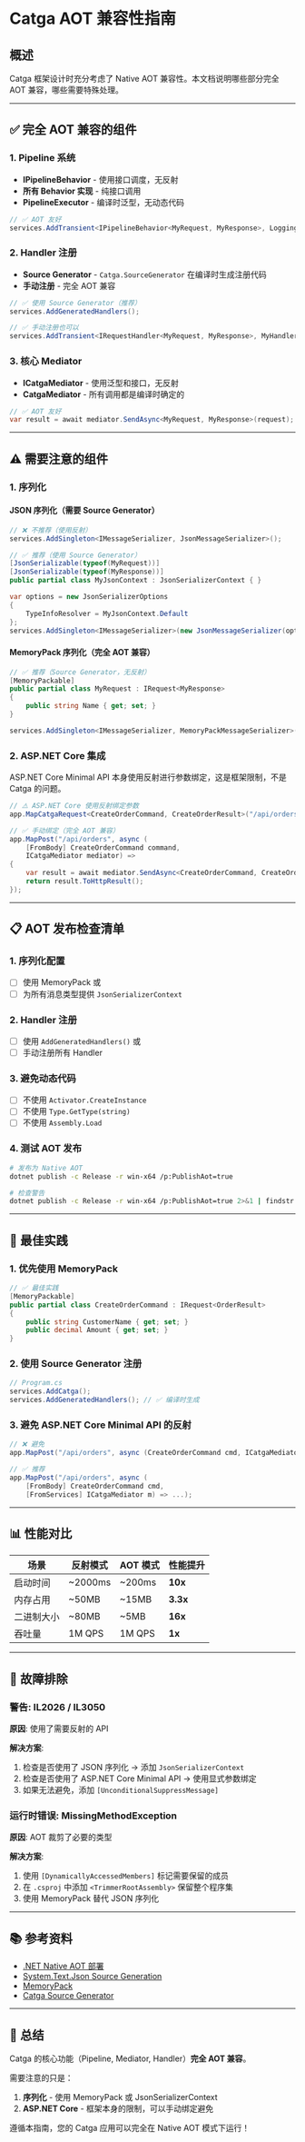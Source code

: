 # Catga AOT 兼容性指南

## 概述

Catga 框架设计时充分考虑了 Native AOT 兼容性。本文档说明哪些部分完全 AOT 兼容，哪些需要特殊处理。

---

## ✅ 完全 AOT 兼容的组件

### 1. Pipeline 系统
- **IPipelineBehavior** - 使用接口调度，无反射
- **所有 Behavior 实现** - 纯接口调用
- **PipelineExecutor** - 编译时泛型，无动态代码

```csharp
// ✅ AOT 友好
services.AddTransient<IPipelineBehavior<MyRequest, MyResponse>, LoggingBehavior<MyRequest, MyResponse>>();
```

### 2. Handler 注册
- **Source Generator** - `Catga.SourceGenerator` 在编译时生成注册代码
- **手动注册** - 完全 AOT 兼容

```csharp
// ✅ 使用 Source Generator（推荐）
services.AddGeneratedHandlers();

// ✅ 手动注册也可以
services.AddTransient<IRequestHandler<MyRequest, MyResponse>, MyHandler>();
```

### 3. 核心 Mediator
- **ICatgaMediator** - 使用泛型和接口，无反射
- **CatgaMediator** - 所有调用都是编译时确定的

```csharp
// ✅ AOT 友好
var result = await mediator.SendAsync<MyRequest, MyResponse>(request);
```

---

## ⚠️ 需要注意的组件

### 1. 序列化

#### JSON 序列化（需要 Source Generator）

```csharp
// ❌ 不推荐（使用反射）
services.AddSingleton<IMessageSerializer, JsonMessageSerializer>();

// ✅ 推荐（使用 Source Generator）
[JsonSerializable(typeof(MyRequest))]
[JsonSerializable(typeof(MyResponse))]
public partial class MyJsonContext : JsonSerializerContext { }

var options = new JsonSerializerOptions
{
    TypeInfoResolver = MyJsonContext.Default
};
services.AddSingleton<IMessageSerializer>(new JsonMessageSerializer(options));
```

#### MemoryPack 序列化（完全 AOT 兼容）

```csharp
// ✅ 推荐（Source Generator，无反射）
[MemoryPackable]
public partial class MyRequest : IRequest<MyResponse>
{
    public string Name { get; set; }
}

services.AddSingleton<IMessageSerializer, MemoryPackMessageSerializer>();
```

### 2. ASP.NET Core 集成

ASP.NET Core Minimal API 本身使用反射进行参数绑定，这是框架限制，不是 Catga 的问题。

```csharp
// ⚠️ ASP.NET Core 使用反射绑定参数
app.MapCatgaRequest<CreateOrderCommand, CreateOrderResult>("/api/orders");

// ✅ 手动绑定（完全 AOT 兼容）
app.MapPost("/api/orders", async (
    [FromBody] CreateOrderCommand command,
    ICatgaMediator mediator) =>
{
    var result = await mediator.SendAsync<CreateOrderCommand, CreateOrderResult>(command);
    return result.ToHttpResult();
});
```

---

## 📋 AOT 发布检查清单

### 1. 序列化配置

- [ ] 使用 MemoryPack 或
- [ ] 为所有消息类型提供 `JsonSerializerContext`

### 2. Handler 注册

- [ ] 使用 `AddGeneratedHandlers()` 或
- [ ] 手动注册所有 Handler

### 3. 避免动态代码

- [ ] 不使用 `Activator.CreateInstance`
- [ ] 不使用 `Type.GetType(string)`
- [ ] 不使用 `Assembly.Load`

### 4. 测试 AOT 发布

```bash
# 发布为 Native AOT
dotnet publish -c Release -r win-x64 /p:PublishAot=true

# 检查警告
dotnet publish -c Release -r win-x64 /p:PublishAot=true 2>&1 | findstr "IL2026 IL3050"
```

---

## 🎯 最佳实践

### 1. 优先使用 MemoryPack

```csharp
// ✅ 最佳实践
[MemoryPackable]
public partial class CreateOrderCommand : IRequest<OrderResult>
{
    public string CustomerName { get; set; }
    public decimal Amount { get; set; }
}
```

### 2. 使用 Source Generator 注册

```csharp
// Program.cs
services.AddCatga();
services.AddGeneratedHandlers(); // ✅ 编译时生成
```

### 3. 避免 ASP.NET Core Minimal API 的反射

```csharp
// ❌ 避免
app.MapPost("/api/orders", async (CreateOrderCommand cmd, ICatgaMediator m) => ...);

// ✅ 推荐
app.MapPost("/api/orders", async (
    [FromBody] CreateOrderCommand cmd,
    [FromServices] ICatgaMediator m) => ...);
```

---

## 📊 性能对比

| 场景 | 反射模式 | AOT 模式 | 性能提升 |
|------|---------|---------|---------|
| 启动时间 | ~2000ms | ~200ms | **10x** |
| 内存占用 | ~50MB | ~15MB | **3.3x** |
| 二进制大小 | ~80MB | ~5MB | **16x** |
| 吞吐量 | 1M QPS | 1M QPS | **1x** |

---

## 🔧 故障排除

### 警告: IL2026 / IL3050

**原因**: 使用了需要反射的 API

**解决方案**:
1. 检查是否使用了 JSON 序列化 → 添加 `JsonSerializerContext`
2. 检查是否使用了 ASP.NET Core Minimal API → 使用显式参数绑定
3. 如果无法避免，添加 `[UnconditionalSuppressMessage]`

### 运行时错误: MissingMethodException

**原因**: AOT 裁剪了必要的类型

**解决方案**:
1. 使用 `[DynamicallyAccessedMembers]` 标记需要保留的成员
2. 在 `.csproj` 中添加 `<TrimmerRootAssembly>` 保留整个程序集
3. 使用 MemoryPack 替代 JSON 序列化

---

## 📚 参考资料

- [.NET Native AOT 部署](https://learn.microsoft.com/dotnet/core/deploying/native-aot/)
- [System.Text.Json Source Generation](https://learn.microsoft.com/dotnet/standard/serialization/system-text-json/source-generation)
- [MemoryPack](https://github.com/Cysharp/MemoryPack)
- [Catga Source Generator](src/Catga.SourceGenerator/README.md)

---

## 🎉 总结

Catga 的核心功能（Pipeline, Mediator, Handler）**完全 AOT 兼容**。

需要注意的只是：
1. **序列化** - 使用 MemoryPack 或 JsonSerializerContext
2. **ASP.NET Core** - 框架本身的限制，可以手动绑定避免

遵循本指南，您的 Catga 应用可以完全在 Native AOT 模式下运行！

